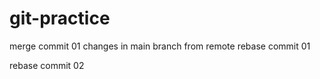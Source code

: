 # git-practice

merge commit 01
changes in main branch from remote
rebase commit 01

rebase commit 02